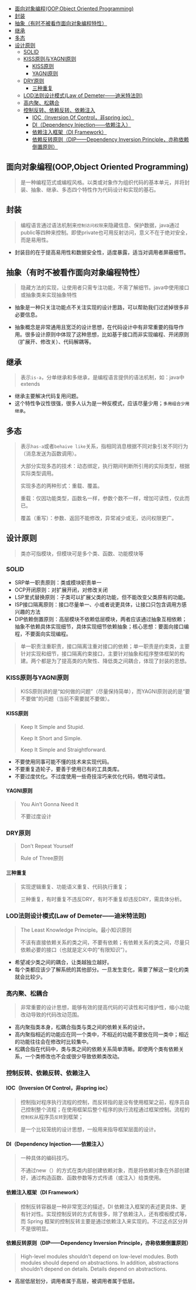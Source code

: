 - [面向对象编程(OOP,Object Oriented Programming)](#面向对象编程oopobject-oriented-programming)
- [封装](#封装)
- [抽象（有时不被看作面向对象编程特性）](#抽象有时不被看作面向对象编程特性)
- [继承](#继承)
- [多态](#多态)
- [设计原则](#设计原则)
  - [SOLID](#solid)
  - [KISS原则与YAGNI原则](#kiss原则与yagni原则)
    - [KISS原则](#kiss原则)
    - [YAGNI原则](#yagni原则)
  - [DRY原则](#dry原则)
    - [三种重复](#三种重复)
  - [LOD法则设计模式(Law of Demeter——迪米特法则)](#lod法则设计模式law-of-demeter迪米特法则)
  - [高内聚、松耦合](#高内聚松耦合)
  - [控制反转、依赖反转、依赖注入](#控制反转依赖反转依赖注入)
    - [IOC（Inversion Of Control，非spring ioc）](#iocinversion-of-control非spring-ioc)
    - [DI（Dependency Injection——依赖注入）](#didependency-injection依赖注入)
    - [依赖注入框架（DI Framework）](#依赖注入框架di-framework)
    - [依赖反转原则（DIP——Dependency Inversion Principle，亦称依赖倒置原则）](#依赖反转原则dipdependency-inversion-principle亦称依赖倒置原则)
## 面向对象编程(OOP,Object Oriented Programming)

> 是一种编程范式或编程风格。以类或对象作为组织代码的基本单元，并将封装、抽象、继承、多态四个特性作为代码设计和实现的基石。

## 封装

> 编程语言通过语法机制来`控制访问权限`来隐藏信息、保护数据，java通过public等四种来控制。即使private也可用反射访问，意义不在于绝对安全，而是易用性。

- 封装目的在于提高易用性和数据安全性，适度暴露，适当对调用者屏蔽细节。

## 抽象（有时不被看作面向对象编程特性）

> 隐藏方法的实现，让使用者只需专注功能，不需了解细节。java中使用接口或抽象类来实现抽象特性

- 抽象是一种只关注功能点不关注实现的设计思路，可以帮助我们过滤掉很多非必要信息。

- 抽象概念是非常通用且宽泛的设计思想，在代码设计中有非常重要的指导作用。很多设计原则中体现了这种思想，比如基于接口而非实现编程、开闭原则（扩展开、修改关）、代码解耦等。

## 继承

> 表示`is-a`，分单继承和多继承，是编程语言提供的语法机制，如：java中extends

- 继承主要解决代码复用问题。
- 这个特性争议性很强，很多人认为是一种反模式，应该尽量少用；`多用组合少用继承`。

## 多态

> 表示`has-a`或者`behaive like`关系，指相同消息根据不同对象引发不同行为（消息发送为函数调用）。
>
> 大部分实现多态的技术：动态绑定，执行期间判断所引用的实际类型，根据实际类型调用。
>
> 实现多态的两种形式：重载、覆盖。
>
> 重载：仅因功能类型，函数名一样，参数个数不一样，增加可读性，仅此而已。
>
> 覆盖（重写）：参数、返回不能修改，异常减少或无，访问权限更广。

## 设计原则

> 类亦可指模块，但模块可是多个类、函数、功能模块等

### SOLID

- SRP单一职责原则：类或模块职责单一
- OCP开闭原则：对扩展开闭，对修改关闭
- LSP里式替换原则：子类可以扩展父类的功能，但不能改变父类原有的功能。
- ISP接口隔离原则：接口尽量单一、小或者说更具体，让接口只包含调用方感兴趣的方法
- DIP依赖倒置原则：高层模块不依赖低层模块，两者应该通过抽象互相依赖；抽象不依赖具体实现细节，具体实现细节依赖抽象；核心思想：要面向接口编程，不要面向实现编程。

> 单一职责注重职责，接口隔离注重对接口的依赖；单一职责是约束类，主要针对实现和细节，接口隔离约束接口，主要针对抽象和程序整体框架的构建。两个都是为了提高类的内聚性、降低类之间耦合，体现了封装的思想。

### KISS原则与YAGNI原则

> KISS原则讲的是“如何做的问题”（尽量保持简单），而YAGNI原则说的是“要不要做”的问题（当前不需要就不要做）。

#### KISS原则

> Keep It Simple and Stupid.
>
> Keep It Short and Simple.
>
> Keep It Simple and Straightforward.

- 不要使用同事可能不懂的技术来实现代码。
- 不要重复造轮子，要善于使用已有的工具类库。
- 不要过度优化。不过度使用一些奇技淫巧来优化代码，牺牲可读性。

#### YAGNI原则

> You Ain’t Gonna Need It
>
> 不要过度设计

### DRY原则

> Don’t Repeat Yourself
>
> Rule of Three原则

#### 三种重复

> 实现逻辑重复、功能语义重复、代码执行重复；
>
> 三种重复，有时重复不违反DRY，有时不重复却违反DRY，需具体分析。

### LOD法则设计模式(Law of Demeter——迪米特法则)

> The Least Knowledge Principle。最小知识原则
>
> 不该有直接依赖关系的类之间，不要有依赖；有依赖关系的类之间，尽量只依赖必要的接口（也就是定义中的“有限知识”）。

- 希望减少类之间的耦合，让类越独立越好。
- 每个类都应该少了解系统的其他部分。一旦发生变化，需要了解这一变化的类就会比较少。

### 高内聚、松耦合

> 非常重要的设计思想，能够有效的提高代码的可读性和可维护性，缩小功能改动导致的代码改动范围。
- 高内聚指类本身，松耦合指类与类之间的依赖关系的设计。
- 高内聚指相近的功能应在同一个类中，不相近的功能不要放在同一类中；相近的功能往往会在修改时比较集中。
- 松耦合指在代码中，类与类之间的依赖关系简单清晰。即使两个类有依赖关系，一个类修改也不会或很少导致依赖类改动。

### 控制反转、依赖反转、依赖注入

#### IOC（Inversion Of Control，非spring ioc）

> 控制指对程序执行流程的控制，而反转指的是没有使用框架之前，程序员自己控制整个流程；在使用框架后整个程序的执行流程通过框架控制。流程的`控制权`从程序员`反转`到框架；
>
> 是一个比较笼统的设计思想，一般用来指导框架层面的设计。

#### DI（Dependency Injection——依赖注入）

> 一种具体的编码技巧。
>
> 不通过new（）的方式在类内部创建依赖对象，而是将依赖对象在外部创建好，通过构造函数、函数参数等方式传递（或注入）给类使用。

#### 依赖注入框架（DI Framework）

> 控制反转容器是一种非常宽泛的描述，DI 依赖注入框架的表述更具体、更有针对性。实现控制反转的方式有很多，除了依赖注入，还有模板模式等，而 Spring 框架的控制反转主要是通过依赖注入来实现的。不过这点区分并不是很明显。

#### 依赖反转原则（DIP——Dependency Inversion Principle，亦称依赖倒置原则）

> High-level modules shouldn’t depend on low-level modules. Both modules should depend on abstractions. In addition, abstractions shouldn’t depend on details. Details depend on abstractions.

- 高层低层划分，调用者属于高层，被调用者属于低层。

